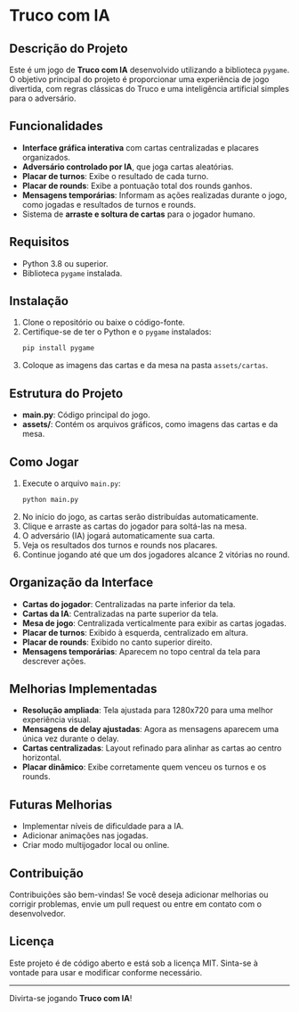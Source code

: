 # Truco com IA

## Descrição do Projeto
Este é um jogo de **Truco com IA** desenvolvido utilizando a biblioteca `pygame`. O objetivo principal do projeto é proporcionar uma experiência de jogo divertida, com regras clássicas do Truco e uma inteligência artificial simples para o adversário.

## Funcionalidades
- **Interface gráfica interativa** com cartas centralizadas e placares organizados.
- **Adversário controlado por IA**, que joga cartas aleatórias.
- **Placar de turnos**: Exibe o resultado de cada turno.
- **Placar de rounds**: Exibe a pontuação total dos rounds ganhos.
- **Mensagens temporárias**: Informam as ações realizadas durante o jogo, como jogadas e resultados de turnos e rounds.
- Sistema de **arraste e soltura de cartas** para o jogador humano.

## Requisitos
- Python 3.8 ou superior.
- Biblioteca `pygame` instalada.

## Instalação
1. Clone o repositório ou baixe o código-fonte.
2. Certifique-se de ter o Python e o `pygame` instalados:
   ```bash
   pip install pygame
   ```
3. Coloque as imagens das cartas e da mesa na pasta `assets/cartas`.

## Estrutura do Projeto
- **main.py**: Código principal do jogo.
- **assets/**: Contém os arquivos gráficos, como imagens das cartas e da mesa.

## Como Jogar
1. Execute o arquivo `main.py`:
   ```bash
   python main.py
   ```
2. No início do jogo, as cartas serão distribuídas automaticamente.
3. Clique e arraste as cartas do jogador para soltá-las na mesa.
4. O adversário (IA) jogará automaticamente sua carta.
5. Veja os resultados dos turnos e rounds nos placares.
6. Continue jogando até que um dos jogadores alcance 2 vitórias no round.

## Organização da Interface
- **Cartas do jogador**: Centralizadas na parte inferior da tela.
- **Cartas da IA**: Centralizadas na parte superior da tela.
- **Mesa de jogo**: Centralizada verticalmente para exibir as cartas jogadas.
- **Placar de turnos**: Exibido à esquerda, centralizado em altura.
- **Placar de rounds**: Exibido no canto superior direito.
- **Mensagens temporárias**: Aparecem no topo central da tela para descrever ações.

## Melhorias Implementadas
- **Resolução ampliada**: Tela ajustada para 1280x720 para uma melhor experiência visual.
- **Mensagens de delay ajustadas**: Agora as mensagens aparecem uma única vez durante o delay.
- **Cartas centralizadas**: Layout refinado para alinhar as cartas ao centro horizontal.
- **Placar dinâmico**: Exibe corretamente quem venceu os turnos e os rounds.

## Futuras Melhorias
- Implementar níveis de dificuldade para a IA.
- Adicionar animações nas jogadas.
- Criar modo multijogador local ou online.

## Contribuição
Contribuições são bem-vindas! Se você deseja adicionar melhorias ou corrigir problemas, envie um pull request ou entre em contato com o desenvolvedor.

## Licença
Este projeto é de código aberto e está sob a licença MIT. Sinta-se à vontade para usar e modificar conforme necessário.

---
Divirta-se jogando **Truco com IA**!

